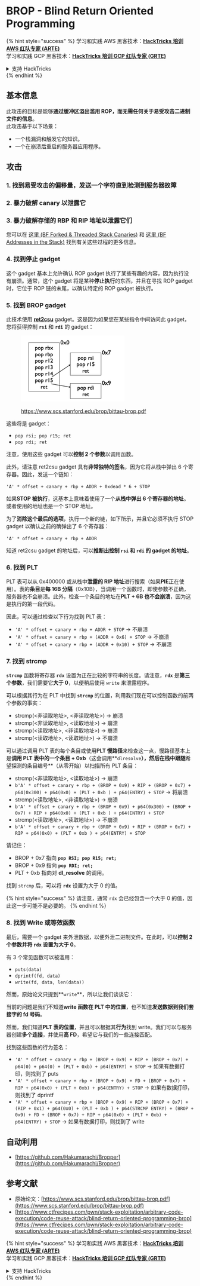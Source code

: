 # BROP - Blind Return Oriented Programming

{% hint style="success" %}
学习和实践 AWS 黑客技术：<img src="../../.gitbook/assets/arte.png" alt="" data-size="line">[**HackTricks 培训 AWS 红队专家 (ARTE)**](https://training.hacktricks.xyz/courses/arte)<img src="../../.gitbook/assets/arte.png" alt="" data-size="line">\
学习和实践 GCP 黑客技术：<img src="../../.gitbook/assets/grte.png" alt="" data-size="line">[**HackTricks 培训 GCP 红队专家 (GRTE)**<img src="../../.gitbook/assets/grte.png" alt="" data-size="line">](https://training.hacktricks.xyz/courses/grte)

<details>

<summary>支持 HackTricks</summary>

* 查看 [**订阅计划**](https://github.com/sponsors/carlospolop)!
* **加入** 💬 [**Discord 群组**](https://discord.gg/hRep4RUj7f) 或 [**Telegram 群组**](https://t.me/peass) 或 **关注** 我们的 **Twitter** 🐦 [**@hacktricks\_live**](https://twitter.com/hacktricks\_live)**.**
* **通过向** [**HackTricks**](https://github.com/carlospolop/hacktricks) 和 [**HackTricks Cloud**](https://github.com/carlospolop/hacktricks-cloud) GitHub 仓库提交 PR 分享黑客技巧。

</details>
{% endhint %}

## 基本信息

此攻击的目标是能够**通过缓冲区溢出滥用 ROP，而无需任何关于易受攻击二进制文件的信息**。\
此攻击基于以下场景：

* 一个栈漏洞和触发它的知识。
* 一个在崩溃后重启的服务器应用程序。

## 攻击

### **1. 找到易受攻击的偏移量**，发送一个字符直到检测到服务器故障

### **2. 暴力破解 canary** 以泄露它

### **3. 暴力破解存储的 RBP 和 RIP** 地址以泄露它们

您可以在 [这里 (BF Forked & Threaded Stack Canaries)](../common-binary-protections-and-bypasses/stack-canaries/bf-forked-stack-canaries.md) 和 [这里 (BF Addresses in the Stack)](../common-binary-protections-and-bypasses/pie/bypassing-canary-and-pie.md) 找到有关这些过程的更多信息。

### **4. 找到停止 gadget**

这个 gadget 基本上允许确认 ROP gadget 执行了某些有趣的内容，因为执行没有崩溃。通常，这个 gadget 将是某种**停止执行**的东西，并且在寻找 ROP gadget 时，它位于 ROP 链的末尾，以确认特定的 ROP gadget 被执行。

### **5. 找到 BROP gadget**

此技术使用 [**ret2csu**](ret2csu.md) gadget。这是因为如果您在某些指令中间访问此 gadget，您将获得控制 **`rsi`** 和 **`rdi`** 的 gadget：

<figure><img src="../../.gitbook/assets/image (1) (1) (1) (1) (1).png" alt="" width="278"><figcaption><p><a href="https://www.scs.stanford.edu/brop/bittau-brop.pdf">https://www.scs.stanford.edu/brop/bittau-brop.pdf</a></p></figcaption></figure>

这些将是 gadget：

* `pop rsi; pop r15; ret`
* `pop rdi; ret`

注意，使用这些 gadget 可以**控制 2 个参数**以调用函数。

此外，请注意 ret2csu gadget 具有**非常独特的签名**，因为它将从栈中弹出 6 个寄存器。因此，发送一个链如：

`'A' * offset + canary + rbp + ADDR + 0xdead * 6 + STOP`

如果**STOP 被执行**，这基本上意味着使用了一个**从栈中弹出 6 个寄存器的地址**。或者使用的地址也是一个 STOP 地址。

为了**消除这个最后的选项**，执行一个新的链，如下所示，并且它必须不执行 STOP gadget 以确认之前的确弹出了 6 个寄存器：

`'A' * offset + canary + rbp + ADDR`

知道 ret2csu gadget 的地址后，可以**推断出控制 `rsi` 和 `rdi` 的 gadget 的地址**。

### 6. 找到 PLT

PLT 表可以从 0x400000 或从栈中**泄露的 RIP 地址**进行搜索（如果**PIE**正在使用）。表的**条目**是**每 16B 分隔**（0x10B），当调用一个函数时，即使参数不正确，服务器也不会崩溃。此外，检查一个条目的地址在**PLT + 6B 也不会崩溃**，因为这是执行的第一段代码。

因此，可以通过检查以下行为找到 PLT 表：

* `'A' * offset + canary + rbp + ADDR + STOP` -> 不崩溃
* `'A' * offset + canary + rbp + (ADDR + 0x6) + STOP` -> 不崩溃
* `'A' * offset + canary + rbp + (ADDR + 0x10) + STOP` -> 不崩溃

### 7. 找到 strcmp

**`strcmp`** 函数将寄存器 **`rdx`** 设置为正在比较的字符串的长度。请注意，**`rdx`** 是**第三个参数**，我们需要它**大于 0**，以便稍后使用 `write` 来泄露程序。

可以根据其行为在 PLT 中找到 **`strcmp`** 的位置，利用我们现在可以控制函数的前两个参数的事实：

* strcmp(\<非读取地址>, \<非读取地址>) -> 崩溃
* strcmp(\<非读取地址>, \<读取地址>) -> 崩溃
* strcmp(\<读取地址>, \<非读取地址>) -> 崩溃
* strcmp(\<读取地址>, \<读取地址>) -> 不崩溃

可以通过调用 PLT 表的每个条目或使用**PLT 慢路径**来检查这一点，慢路径基本上是**调用 PLT 表中的一个条目 + 0xb**（这会调用**`dlresolve`**），然后在栈中跟随**希望探测的条目编号**（从零开始）以扫描所有 PLT 条目：

* strcmp(\<非读取地址>, \<读取地址>) -> 崩溃
* `b'A' * offset + canary + rbp + (BROP + 0x9) + RIP + (BROP + 0x7) + p64(0x300) + p64(0x0) + (PLT + 0xb ) + p64(ENTRY) + STOP` -> 将崩溃
* strcmp(\<读取地址>, \<非读取地址>) -> 崩溃
* `b'A' * offset + canary + rbp + (BROP + 0x9) + p64(0x300) + (BROP + 0x7) + RIP + p64(0x0) + (PLT + 0xb ) + p64(ENTRY) + STOP`
* strcmp(\<读取地址>, \<读取地址>) -> 不崩溃
* `b'A' * offset + canary + rbp + (BROP + 0x9) + RIP + (BROP + 0x7) + RIP + p64(0x0) + (PLT + 0xb ) + p64(ENTRY) + STOP`

请记住：

* BROP + 0x7 指向 **`pop RSI; pop R15; ret;`**
* BROP + 0x9 指向 **`pop RDI; ret;`**
* PLT + 0xb 指向对 **dl\_resolve** 的调用。

找到 `strcmp` 后，可以将 **`rdx`** 设置为大于 0 的值。

{% hint style="success" %}
请注意，通常 `rdx` 会已经包含一个大于 0 的值，因此这一步可能不是必要的。
{% endhint %}

### 8. 找到 Write 或等效函数

最后，需要一个 gadget 来外泄数据，以便外泄二进制文件。在此时，可以**控制 2 个参数并将 `rdx` 设置为大于 0**。

有 3 个常见函数可以被滥用：

* `puts(data)`
* `dprintf(fd, data)`
* `write(fd, data, len(data))`

然而，原始论文只提到**`write`**，所以让我们谈谈它：

当前的问题是我们不知道**write 函数在 PLT 中的位置**，也不知道**发送数据到我们套接字的 fd 号码**。

然而，我们知道**PLT 表的位置**，并且可以根据其**行为**找到 write。我们可以与服务器创建**多个连接**，并使用**高 FD**，希望它与我们的一些连接匹配。

找到这些函数的行为签名：

* `'A' * offset + canary + rbp + (BROP + 0x9) + RIP + (BROP + 0x7) + p64(0) + p64(0) + (PLT + 0xb) + p64(ENTRY) + STOP` -> 如果有数据打印，则找到了 puts
* `'A' * offset + canary + rbp + (BROP + 0x9) + FD + (BROP + 0x7) + RIP + p64(0x0) + (PLT + 0xb) + p64(ENTRY) + STOP` -> 如果有数据打印，则找到了 dprintf
* `'A' * offset + canary + rbp + (BROP + 0x9) + RIP + (BROP + 0x7) + (RIP + 0x1) + p64(0x0) + (PLT + 0xb ) + p64(STRCMP ENTRY) + (BROP + 0x9) + FD + (BROP + 0x7) + RIP + p64(0x0) + (PLT + 0xb) + p64(ENTRY) + STOP` -> 如果有数据打印，则找到了 write

## 自动利用

* [https://github.com/Hakumarachi/Bropper](https://github.com/Hakumarachi/Bropper)

## 参考文献

* 原始论文：[https://www.scs.stanford.edu/brop/bittau-brop.pdf](https://www.scs.stanford.edu/brop/bittau-brop.pdf)
* [https://www.ctfrecipes.com/pwn/stack-exploitation/arbitrary-code-execution/code-reuse-attack/blind-return-oriented-programming-brop](https://www.ctfrecipes.com/pwn/stack-exploitation/arbitrary-code-execution/code-reuse-attack/blind-return-oriented-programming-brop)

{% hint style="success" %}
学习和实践 AWS 黑客技术：<img src="../../.gitbook/assets/arte.png" alt="" data-size="line">[**HackTricks 培训 AWS 红队专家 (ARTE)**](https://training.hacktricks.xyz/courses/arte)<img src="../../.gitbook/assets/arte.png" alt="" data-size="line">\
学习和实践 GCP 黑客技术：<img src="../../.gitbook/assets/grte.png" alt="" data-size="line">[**HackTricks 培训 GCP 红队专家 (GRTE)**<img src="../../.gitbook/assets/grte.png" alt="" data-size="line">](https://training.hacktricks.xyz/courses/grte)

<details>

<summary>支持 HackTricks</summary>

* 查看 [**订阅计划**](https://github.com/sponsors/carlospolop)!
* **加入** 💬 [**Discord 群组**](https://discord.gg/hRep4RUj7f) 或 [**Telegram 群组**](https://t.me/peass) 或 **关注** 我们的 **Twitter** 🐦 [**@hacktricks\_live**](https://twitter.com/hacktricks\_live)**.**
* **通过向** [**HackTricks**](https://github.com/carlospolop/hacktricks) 和 [**HackTricks Cloud**](https://github.com/carlospolop/hacktricks-cloud) GitHub 仓库提交 PR 分享黑客技巧。

</details>
{% endhint %}
